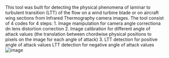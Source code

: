 This tool was built for detecting the physical phenomena of laminar to turbulent transition (LTT) of the flow on a wind turbine blade or on aircraft wing sections from Infrared Thermography camera images. The tool consist of 4 codes for 4 steps:
	1. Image manipulation for camera angle correctiona dn lens distortion correction
	2. Image calibration for different angle of attack values (the translation between chordwise physical positions to pixels on the image for each angle of attack)
	3. LTT detection for positive angle of attack values
LTT detection for negative angle of attack values![image](https://github.com/ozsioz/InfraDet-LTT/assets/151535937/ac7a23eb-0693-485b-b662-e1dd0beb4532)

